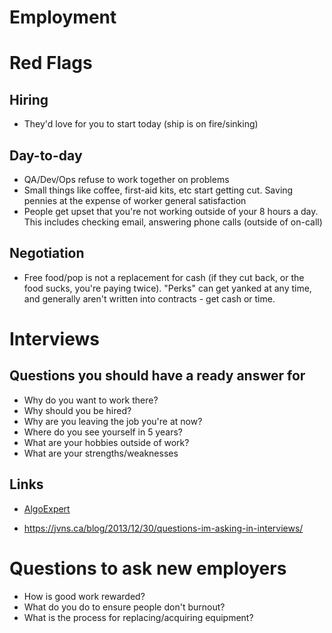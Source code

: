 # Employment


# Red Flags


## Hiring

- They'd love for you to start today (ship is on fire/sinking)


## Day-to-day

- QA/Dev/Ops refuse to work together on problems
- Small things like coffee, first-aid kits, etc start getting cut. Saving pennies at the expense of worker general satisfaction
- People get upset that you're not working outside of your 8 hours a day. This includes checking email, answering phone calls (outside of on-call)


## Negotiation

- Free food/pop is not a replacement for cash (if they cut back, or the food sucks, you're paying twice). "Perks" can get yanked at any time, and generally aren't written into contracts - get cash or time.


# Interviews


## Questions you should have a ready answer for

- Why do you want to work there?
- Why should you be hired?
- Why are you leaving the job you're at now?
- Where do you see yourself in 5 years?
- What are your hobbies outside of work?
- What are your strengths/weaknesses


## Links

- [AlgoExpert](https://www.algoexpert.io)

- <https://jvns.ca/blog/2013/12/30/questions-im-asking-in-interviews/>


# Questions to ask new employers

- How is good work rewarded?
- What do you do to ensure people don't burnout?
- What is the process for replacing/acquiring equipment?